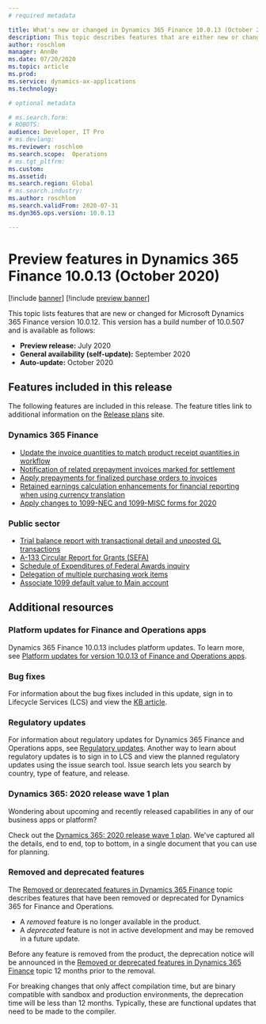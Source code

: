 ```yaml
---
# required metadata

title: What's new or changed in Dynamics 365 Finance 10.0.13 (October 2020)
description: This topic describes features that are either new or changed in the Dynamics 365 Finance version 10.0.13 preview release.
author: roschlom
manager: AnnBe
ms.date: 07/20/2020
ms.topic: article
ms.prod: 
ms.service: dynamics-ax-applications
ms.technology: 

# optional metadata

# ms.search.form: 
# ROBOTS: 
audience: Developer, IT Pro
# ms.devlang: 
ms.reviewer: roschlom
ms.search.scope:  Operations
# ms.tgt_pltfrm: 
ms.custom: 
ms.assetid: 
ms.search.region: Global
# ms.search.industry: 
ms.author: roschlom
ms.search.validFrom: 2020-07-31 
ms.dyn365.ops.version: 10.0.13

---
```

# Preview features in Dynamics 365 Finance 10.0.13 (October 2020)

[!include [banner](../includes/banner.md)]
[!include [preview banner](../includes/preview-banner.md)]

This topic lists features that are new or changed for Microsoft Dynamics 365 Finance version 10.0.12. This version has a build number of 10.0.507 and is available as follows:

- **Preview release:** July 2020
- **General availability (self-update):** September 2020
- **Auto-update:** October 2020

## Features included in this release
The following features are included in this release. The feature titles link to additional information on the [Release plans](https://docs.microsoft.com/dynamics365/release-plans/) site. 

### Dynamics 365 Finance
 - [Update the invoice quantities to match product receipt quantities in workflow](https://docs.microsoft.com/en-us/dynamics365-release-plan/2020wave2/finance-operations/dynamics365-finance/update-invoice-quantities-match-product-receipt-quantities-workflow)
 - [Notification of related prepayment invoices marked for settlement](https://docs.microsoft.com/en-us/dynamics365-release-plan/2020wave2/finance-operations/dynamics365-finance/notification-related-prepayment-invoices-marked-settlement)
 - [Apply prepayments for finalized purchase orders to invoices](https://docs.microsoft.com/en-us/dynamics365-release-plan/2020wave1/dynamics365-finance/apply-prepayments-finalized-purchase-orders-invoices)
 - [Retained earnings calculation enhancements for financial reporting when using currency translation
 ](https://docs.microsoft.com/en-us/dynamics365-release-plan/2020wave1/dynamics365-finance/retained-earnings-calculation-enhancements-financial-reporting-when-using-currency-translation)
 - [Apply changes to 1099-NEC and 1099-MISC forms for 2020
 ](https://docs.microsoft.com/en-us/dynamics365-release-plan/2020wave1/dynamics365-finance/apply-changes-1099-nec-1099-misc-forms-2020)
 
 ### Public sector
 - [Trial balance report with transactional detail and unposted GL transactions](https://docs.microsoft.com/en-us/dynamics365-release-plan/2020wave1/dynamics365-finance/trial-balance-transactional-detail-report)
 - [A-133 Circular Report for Grants (SEFA)](https://docs.microsoft.com/en-us/dynamics365-release-plan/2020wave1/dynamics365-finance/a-133-circular-report-grants-sefa)
 - [Schedule of Expenditures of Federal Awards inquiry](https://docs.microsoft.com/en-us/dynamics365-release-plan/2020wave1/dynamics365-finance/schedule-expenditures-federal-awards-inquiry)
 - [Delegation of multiple purchasing work items](https://docs.microsoft.com/en-us/dynamics365-release-plan/2020wave2/finance-operations/dynamics365-finance/delegation-multiple-purchasing-work-items)
 - [Associate 1099 default value to Main account](https://docs.microsoft.com/en-us/dynamics365-release-plan/2020wave2/finance-operations/dynamics365-finance/associate-1099-default-value-main-account)
 
## Additional resources

### Platform updates for Finance and Operations apps
Dynamics 365 Finance 10.0.13 includes platform updates. To learn more, see [Platform updates for version 10.0.13 of Finance and Operations apps](../../fin-ops-core/dev-itpro/get-started/whats-new-platform-update-10-0-13.md). 

### Bug fixes 
For information about the bug fixes included in this update, sign in to Lifecycle Services (LCS) and view the [KB article](https://fix.lcs.dynamics.com/Issue/Details?bugId=453382&dbType=3&qc=a68cf77635c0ab926e7b1b75c6925c82a23058c524c4d728ba8b30fedaf41746).

### Regulatory updates
For information about regulatory updates for Dynamics 365 Finance and Operations apps, see [Regulatory updates](https://docs.microsoft.com/dynamics365/finance/localizations/regulatory-updates). Another way to learn about regulatory updates is to sign in to LCS and view the planned regulatory updates using the issue search tool. Issue search lets you search by country, type of feature, and release. 

### Dynamics 365: 2020 release wave 1 plan

Wondering about upcoming and recently released capabilities in any of our business apps or platform?

Check out the [Dynamics 365: 2020 release wave 1 plan](https://docs.microsoft.com/dynamics365-release-plan/2020wave1/index). We've captured all the details, end to end, top to bottom, in a single document that you can use for planning.

### Removed and deprecated features

The [Removed or deprecated features in Dynamics 365 Finance](removed-deprecated-features-finance.md) topic describes features that have been removed or deprecated for Dynamics 365 for Finance and Operations.

- A *removed* feature is no longer available in the product.
- A *deprecated* feature is not in active development and may be removed in a future update.

Before any feature is removed from the product, the deprecation notice will be announced in the [Removed or deprecated features in Dynamics 365 Finance](removed-deprecated-features-finance.md) topic 12 months prior to the removal.

For breaking changes that only affect compilation time, but are binary compatible with sandbox and production environments, the deprecation time will be less than 12 months. Typically, these are functional updates that need to be made to the compiler.

